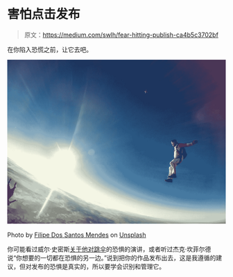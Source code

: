# 害怕点击发布

> 原文：<https://medium.com/swlh/fear-hitting-publish-ca4b5c3702bf>

在你陷入恐慌之前，让它去吧。

![](img/c9274379e475769911d28a983e5c9b5f.png)

Photo by [Filipe Dos Santos Mendes](https://unsplash.com/@dos?utm_source=unsplash&utm_medium=referral&utm_content=creditCopyText) on [Unsplash](https://unsplash.com/collections/3114927/website?utm_source=unsplash&utm_medium=referral&utm_content=creditCopyText)

你可能看过威尔·史密斯[关于他对跳伞](https://www.youtube.com/watch?v=VsTBCQ2MnRM&t=)的恐惧的演讲，或者听过杰克·坎菲尔德说“你想要的一切都在恐惧的另一边。”说到把你的作品发布出去，这是我遵循的建议，但对发布的恐惧是真实的，所以要学会识别和管理它。